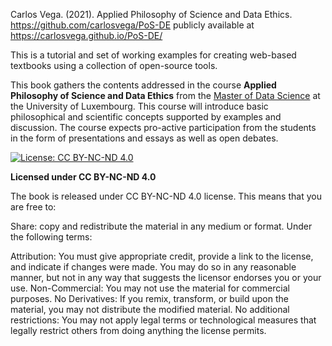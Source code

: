 Carlos Vega. (2021). Applied Philosophy of Science and Data Ethics. 
https://github.com/carlosvega/PoS-DE publicly available at https://carlosvega.github.io/PoS-DE/

This is a tutorial and set of working examples for creating web-based textbooks using a collection of open-source tools.

This book gathers the contents addressed in the course **Applied Philosophy of Science and Data Ethics** from the [Master of Data Science](https://wwwfr.uni.lu/formations/fstm/master_of_data_science) at the University of Luxembourg. This course will introduce basic philosophical and scientific concepts supported by examples and discussion. The course expects pro-active participation from the students in the form of presentations and essays as well as open debates. 

[![License: CC BY-NC-ND 4.0](https://img.shields.io/badge/License-CC%20BY--NC--ND%204.0-lightgrey.svg)](https://creativecommons.org/licenses/by-nc-nd/4.0/)

**Licensed under CC BY-NC-ND 4.0**

The book is released under CC BY-NC-ND 4.0 license. This means that you are free to:

Share: copy and redistribute the material in any medium or format.
Under the following terms:

Attribution: You must give appropriate credit, provide a link to the license, and indicate if changes were made. You may do so in any reasonable manner, but not in any way that suggests the licensor endorses you or your use.
Non-Commercial: You may not use the material for commercial purposes.
No Derivatives: If you remix, transform, or build upon the material, you may not distribute the modified material.
No additional restrictions: You may not apply legal terms or technological measures that legally restrict others from doing anything the license permits.
